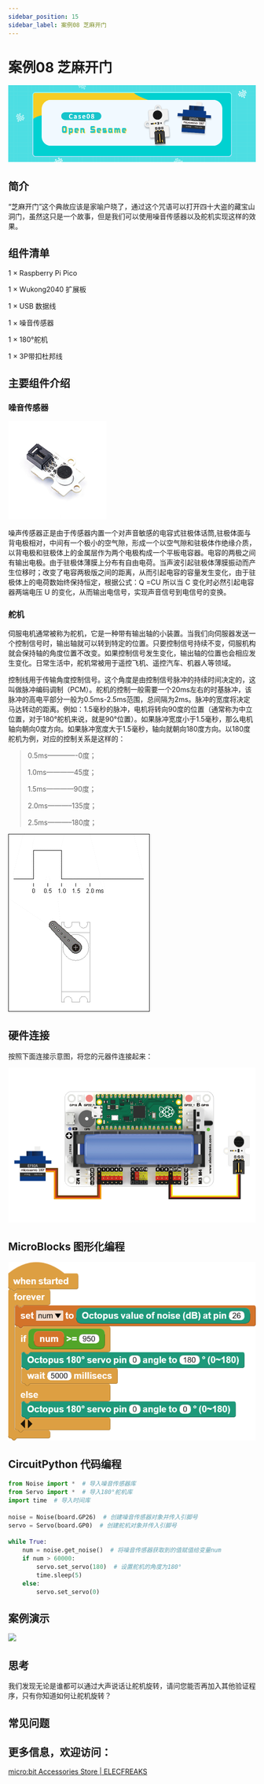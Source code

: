 ```yaml
---
sidebar_position: 15
sidebar_label: 案例08 芝麻开门
---
```



# 案例08 芝麻开门

![](./images/wukong2040-inventors-case08-01.png)

## 简介

“芝麻开门”这个典故应该是家喻户晓了，通过这个咒语可以打开四十大盗的藏宝山洞门，虽然这只是一个故事，但是我们可以使用噪音传感器以及舵机实现这样的效果。

## 组件清单

1 × Raspberry Pi Pico

1 × Wukong2040 扩展板

1 × USB 数据线

1 × 噪音传感器

1 × 180°舵机

1 × 3P带扣杜邦线

## 主要组件介绍

### 噪音传感器

![](./images/wukong2040-inventors-introduction-12.png)

噪声传感器正是由于传感器内置一个对声音敏感的电容式驻极体话筒,驻极体面与背电极相对，中间有一个极小的空气隙，形成一个以空气隙和驻极体作绝缘介质，以背电极和驻极体上的金属层作为两个电极构成一个平板电容器。电容的两极之间有输出电极。由于驻极体薄膜上分布有自由电荷。当声波引起驻极体薄膜振动而产生位移时；改变了电容两极版之间的距离，从而引起电容的容量发生变化，由于驻极体上的电荷数始终保持恒定，根据公式：Q =CU 所以当 C 变化时必然引起电容器两端电压 U 的变化，从而输出电信号，实现声音信号到电信号的变换。

### 舵机

伺服电机通常被称为舵机，它是一种带有输出轴的小装置。当我们向伺服器发送一个控制信号时，输出轴就可以转到特定的位置。只要控制信号持续不变，伺服机构就会保持轴的角度位置不改变。如果控制信号发生变化，输出轴的位置也会相应发生变化。日常生活中，舵机常被用于遥控飞机、遥控汽车、机器人等领域。

控制线用于传输角度控制信号。这个角度是由控制信号脉冲的持续时间决定的，这叫做脉冲编码调制（PCM）。舵机的控制一般需要一个20ms左右的时基脉冲，该脉冲的高电平部分一般为0.5ms-2.5ms范围，总间隔为2ms。脉冲的宽度将决定马达转动的距离。例如：1.5毫秒的脉冲，电机将转向90度的位置（通常称为中立位置，对于180°舵机来说，就是90°位置）。如果脉冲宽度小于1.5毫秒，那么电机轴向朝向0度方向。如果脉冲宽度大于1.5毫秒，轴向就朝向180度方向。以180度舵机为例，对应的控制关系是这样的：

> 0.5ms————-0度；
>
> 1.0ms————45度；
>
> 1.5ms————90度；
>
> 2.0ms———–135度；
>
> 2.5ms———–180度；

![](./images/pico-beginner-kit-61.gif)

## 硬件连接

按照下面连接示意图，将您的元器件连接起来：

![](./images/wukong2040-inventors-case08-05.png)

## MicroBlocks 图形化编程

![](./images/wukong2040-inventors-case06-05.png)

## CircuitPython 代码编程

```python
from Noise import *  # 导入噪音传感器库
from Servo import *  # 导入180°舵机库
import time  # 导入时间库

noise = Noise(board.GP26)  # 创建噪音传感器对象并传入引脚号
servo = Servo(board.GP0)  # 创建舵机对象并传入引脚号

while True:
    num = noise.get_noise()  # 将噪音传感器获取到的值赋值给变量num
    if num > 60000:
        servo.set_servo(180)  # 设置舵机的角度为180°
        time.sleep(5)
    else:
        servo.set_servo(0)
```

## 案例演示

![](./images/wukong2040-inventors-kit-case08-06.gif)

## 思考

我们发现无论是谁都可以通过大声说话让舵机旋转，请问您能否再加入其他验证程序，只有你知道如何让舵机旋转？



## 常见问题



## 更多信息，欢迎访问：

[micro:bit Accessories Store | ELECFREAKS](https://www.elecfreaks.com/)
